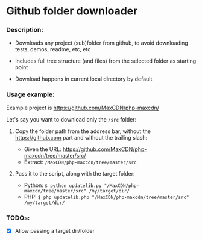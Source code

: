 # Github folder downloader #

### Description: ###

- Downloads any project (sub)folder from github, to avoid downloading tests, demos, readme, etc, etc

- Includes full tree structure (and files) from the selected folder as starting point

- Download happens in current local directory by default

### Usage example: ###

Example project is https://github.com/MaxCDN/php-maxcdn/

Let's say you want to download only the `/src` folder:

1. Copy the folder path from the address bar, without the https://github.com part and without the trailing slash:    
    - Given the URL: https://github.com/MaxCDN/php-maxcdn/tree/master/src/
    - Extract: `/MaxCDN/php-maxcdn/tree/master/src`

2. Pass it to the script, along with the target folder:  
    * Python: `$ python updatelib.py "/MaxCDN/php-maxcdn/tree/master/src" /my/target/dir/`
    * PHP:  `$ php updatelib.php "/MaxCDN/php-maxcdn/tree/master/src" /my/target/dir/`


### TODOs: ###

- [X] Allow passing a target dir/folder